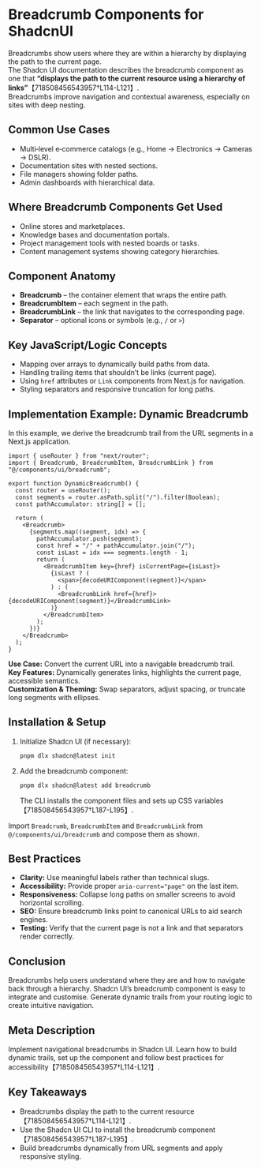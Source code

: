 # Breadcrumb Components for ShadcnUI

Breadcrumbs show users where they are within a hierarchy by displaying the path to the current page.  
The Shadcn UI documentation describes the breadcrumb component as one that **“displays the path to the current resource using a hierarchy of links”**【718508456543957†L114-L121】.  
Breadcrumbs improve navigation and contextual awareness, especially on sites with deep nesting.

## Common Use Cases

- Multi‑level e‑commerce catalogs (e.g., Home → Electronics → Cameras → DSLR).  
- Documentation sites with nested sections.  
- File managers showing folder paths.  
- Admin dashboards with hierarchical data.

## Where Breadcrumb Components Get Used

- Online stores and marketplaces.  
- Knowledge bases and documentation portals.  
- Project management tools with nested boards or tasks.  
- Content management systems showing category hierarchies.

## Component Anatomy

- **Breadcrumb** – the container element that wraps the entire path.  
- **BreadcrumbItem** – each segment in the path.  
- **BreadcrumbLink** – the link that navigates to the corresponding page.  
- **Separator** – optional icons or symbols (e.g., `/` or `>`)

## Key JavaScript/Logic Concepts

- Mapping over arrays to dynamically build paths from data.  
- Handling trailing items that shouldn’t be links (current page).  
- Using `href` attributes or `Link` components from Next.js for navigation.  
- Styling separators and responsive truncation for long paths.

## Implementation Example: Dynamic Breadcrumb

In this example, we derive the breadcrumb trail from the URL segments in a Next.js application.

```tsx
import { useRouter } from "next/router";
import { Breadcrumb, BreadcrumbItem, BreadcrumbLink } from "@/components/ui/breadcrumb";

export function DynamicBreadcrumb() {
  const router = useRouter();
  const segments = router.asPath.split("/").filter(Boolean);
  const pathAccumulator: string[] = [];

  return (
    <Breadcrumb>
      {segments.map((segment, idx) => {
        pathAccumulator.push(segment);
        const href = "/" + pathAccumulator.join("/");
        const isLast = idx === segments.length - 1;
        return (
          <BreadcrumbItem key={href} isCurrentPage={isLast}>
            {isLast ? (
              <span>{decodeURIComponent(segment)}</span>
            ) : (
              <BreadcrumbLink href={href}>{decodeURIComponent(segment)}</BreadcrumbLink>
            )}
          </BreadcrumbItem>
        );
      })}
    </Breadcrumb>
  );
}
```

**Use Case:** Convert the current URL into a navigable breadcrumb trail.  
**Key Features:** Dynamically generates links, highlights the current page, accessible semantics.  
**Customization & Theming:** Swap separators, adjust spacing, or truncate long segments with ellipses.

## Installation & Setup

1. Initialize Shadcn UI (if necessary):
   ```sh
   pnpm dlx shadcn@latest init
   ```
2. Add the breadcrumb component:
   ```sh
   pnpm dlx shadcn@latest add breadcrumb
   ```  
   The CLI installs the component files and sets up CSS variables【718508456543957†L187-L195】.

Import `Breadcrumb`, `BreadcrumbItem` and `BreadcrumbLink` from `@/components/ui/breadcrumb` and compose them as shown.

## Best Practices

- **Clarity:** Use meaningful labels rather than technical slugs.  
- **Accessibility:** Provide proper `aria-current="page"` on the last item.  
- **Responsiveness:** Collapse long paths on smaller screens to avoid horizontal scrolling.  
- **SEO:** Ensure breadcrumb links point to canonical URLs to aid search engines.  
- **Testing:** Verify that the current page is not a link and that separators render correctly.

## Conclusion

Breadcrumbs help users understand where they are and how to navigate back through a hierarchy.  Shadcn UI’s breadcrumb component is easy to integrate and customise.  Generate dynamic trails from your routing logic to create intuitive navigation.

## Meta Description

Implement navigational breadcrumbs in Shadcn UI.  Learn how to build dynamic trails, set up the component and follow best practices for accessibility【718508456543957†L114-L121】.

## Key Takeaways

- Breadcrumbs display the path to the current resource【718508456543957†L114-L121】.  
- Use the Shadcn UI CLI to install the breadcrumb component【718508456543957†L187-L195】.  
- Build breadcrumbs dynamically from URL segments and apply responsive styling.